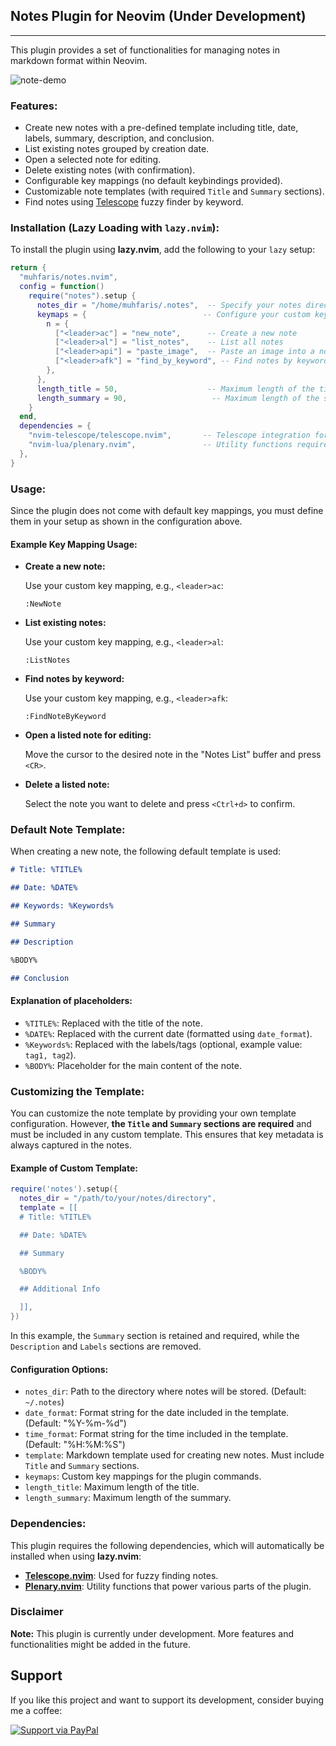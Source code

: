 ## Notes Plugin for Neovim (Under Development)

---

This plugin provides a set of functionalities for managing notes in markdown format within Neovim.

![note-demo](https://github.com/user-attachments/assets/62c4bfaa-5a9b-459a-ab5a-06bae2d8c1c8)

### Features:

- Create new notes with a pre-defined template including title, date, labels, summary, description, and conclusion.
- List existing notes grouped by creation date.
- Open a selected note for editing.
- Delete existing notes (with confirmation).
- Configurable key mappings (no default keybindings provided).
- Customizable note templates (with required `Title` and `Summary` sections).
- Find notes using [Telescope](https://github.com/nvim-telescope/telescope.nvim)
  fuzzy finder by keyword.

### Installation (Lazy Loading with `lazy.nvim`):

To install the plugin using **lazy.nvim**, add the following to your `lazy` setup:

```lua
return {
  "muhfaris/notes.nvim",
  config = function()
    require("notes").setup {
      notes_dir = "/home/muhfaris/.notes",  -- Specify your notes directory
      keymaps = {                          -- Configure your custom key mappings
        n = {
          ["<leader>ac"] = "new_note",      -- Create a new note
          ["<leader>al"] = "list_notes",    -- List all notes
          ["<leader>api"] = "paste_image",  -- Paste an image into a note
          ["<leader>afk"] = "find_by_keyword", -- Find notes by keyword
        },
      },
      length_title = 50,                    -- Maximum length of the title
      length_summary = 90,                   -- Maximum length of the summary
    }
  end,
  dependencies = {
    "nvim-telescope/telescope.nvim",       -- Telescope integration for fuzzy finding notes
    "nvim-lua/plenary.nvim",               -- Utility functions required by the plugin
  },
}
```

### Usage:

Since the plugin does not come with default key mappings, you must define them in your setup as shown in the configuration above.

#### Example Key Mapping Usage:

- **Create a new note:**

  Use your custom key mapping, e.g., `<leader>ac`:

  ```
  :NewNote
  ```

- **List existing notes:**

  Use your custom key mapping, e.g., `<leader>al`:

  ```
  :ListNotes
  ```

- **Find notes by keyword:**

  Use your custom key mapping, e.g., `<leader>afk`:

  ```
  :FindNoteByKeyword
  ```

- **Open a listed note for editing:**

  Move the cursor to the desired note in the "Notes List" buffer and press `<CR>`.

- **Delete a listed note:**

  Select the note you want to delete and press `<Ctrl+d>` to confirm.

### Default Note Template:

When creating a new note, the following default template is used:

```markdown
# Title: %TITLE%

## Date: %DATE%

## Keywords: %Keywords%

## Summary

## Description

%BODY%

## Conclusion
```

#### Explanation of placeholders:

- `%TITLE%`: Replaced with the title of the note.
- `%DATE%`: Replaced with the current date (formatted using `date_format`).
- `%Keywords%`: Replaced with the labels/tags (optional, example value: `tag1, tag2`).
- `%BODY%`: Placeholder for the main content of the note.

### Customizing the Template:

You can customize the note template by providing your own template configuration. However, **the `Title` and `Summary` sections are required** and must be included in any custom template. This ensures that key metadata is always captured in the notes.

#### Example of Custom Template:

```lua
require('notes').setup({
  notes_dir = "/path/to/your/notes/directory",
  template = [[
  # Title: %TITLE%

  ## Date: %DATE%

  ## Summary

  %BODY%

  ## Additional Info

  ]],
})
```

In this example, the `Summary` section is retained and required, while the `Description` and `Labels` sections are removed.

#### Configuration Options:

- `notes_dir`: Path to the directory where notes will be stored. (Default: `~/.notes`)
- `date_format`: Format string for the date included in the template. (Default: "%Y-%m-%d")
- `time_format`: Format string for the time included in the template. (Default: "%H:%M:%S")
- `template`: Markdown template used for creating new notes. Must include `Title` and `Summary` sections.
- `keymaps`: Custom key mappings for the plugin commands.
- `length_title`: Maximum length of the title.
- `length_summary`: Maximum length of the summary.

### Dependencies:

This plugin requires the following dependencies, which will automatically be installed when using **lazy.nvim**:

- **[Telescope.nvim](https://github.com/nvim-telescope/telescope.nvim)**: Used for fuzzy finding notes.
- **[Plenary.nvim](https://github.com/nvim-lua/plenary.nvim)**: Utility functions that power various parts of the plugin.

### Disclaimer

**Note:** This plugin is currently under development. More features and functionalities might be added in the future.

## Support

If you like this project and want to support its development, consider buying me a coffee:

[![Support via PayPal](https://img.shields.io/badge/PayPal-Support%20Me-blue.svg?logo=paypal)](https://www.paypal.com/paypalme/farisafif)
